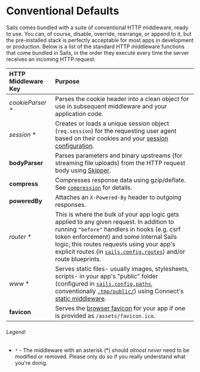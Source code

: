 # Conventional Defaults

Sails comes bundled with a suite of conventional HTTP middleware, ready to use.  You can, of course, disable, override, rearrange, or append to it, but the pre-installed stack is perfectly acceptable for most apps in development or production.  Below is a list of the standard HTTP middleware functions that come bundled in Sails, in the order they execute every time the server receives an incoming HTTP request:

 HTTP Middleware Key       | Purpose
 :------------------------ |:------------
 _cookieParser_ *          | Parses the cookie header into a clean object for use in subsequent middleware and your application code.
 _session_ *               | Creates or loads a unique session object (`req.session`) for the requesting user agent based on their cookies and your [session configuration](http://sailsjs.org/documentation/reference/sails.config/sails.config.session.html).
 **bodyParser**            | Parses parameters and binary upstreams (for streaming file uploads) from the HTTP request body using [Skipper](https://github.com/balderdashy/skipper).
 **compress**              | Compresses response data using gzip/deflate. See [`compression`](https://github.com/expressjs/compression) for details.
 **poweredBy**             | Attaches an `X-Powered-By` header to outgoing responses.
 _router_ *                | This is where the bulk of your app logic gets applied to any given request.  In addition to running `"before"` handlers in hooks (e.g. csrf token enforcement) and some internal Sails logic, this routes requests using your app's explicit routes (in [`sails.config.routes`](http://sailsjs.org/documentation/reference/sails.config/sails.config.routes.html)) and/or route blueprints.
 _www_ *                   | Serves static files- usually images, stylesheets, scripts- in your app's "public" folder (configured in [`sails.config.paths`](https://github.com/balderdashy/sails-docs/blob/master/PAGE_NEEDED.md), conventionally [`.tmp/public/`](https://github.com/balderdashy/sails-docs/blob/master/PAGE_NEEDED.md)) using Connect's [static middleware](http://www.senchalabs.org/connect/static.html).
 **favicon**               | Serves the [browser favicon](http://en.wikipedia.org/wiki/Favicon) for your app if one is provided as `/assets/favicon.ico`.


###### Legend:

+ `*` - The middleware with an asterisk (*) should _almost never_ need to be modified or removed. Please only do so if you really understand what you're doing.


<docmeta name="displayName" value="Conventional Defaults">
